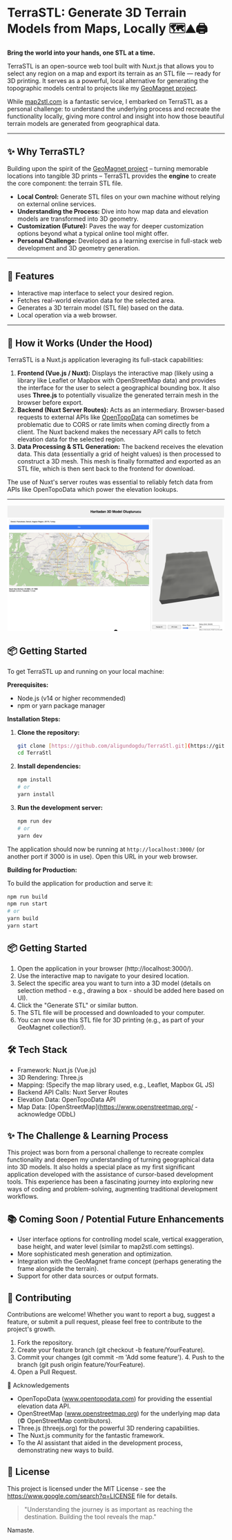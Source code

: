 # TerraSTL: Generate 3D Terrain Models from Maps, Locally 🗺️⛰️🖨️

**Bring the world into your hands, one STL at a time.**

TerraSTL is an open-source web tool built with Nuxt.js that allows you to select any region on a map and export its terrain as an STL file — ready for 3D printing. It serves as a powerful, local alternative for generating the topographic models central to projects like my [GeoMagnet project](https://github.com/aligundogdu/geomagnet-project).

While [map2stl.com](https://www.map2stl.com/) is a fantastic service, I embarked on TerraSTL as a personal challenge: to understand the underlying process and recreate the functionality locally, giving more control and insight into how those beautiful terrain models are generated from geographical data.

---

## ✨ Why TerraSTL?

Building upon the spirit of the [GeoMagnet project](https://github.com/aligundogdu/geomagnet-project) – turning memorable locations into tangible 3D prints – TerraSTL provides the **engine** to create the core component: the terrain STL file.

- **Local Control:** Generate STL files on your own machine without relying on external online services.
- **Understanding the Process:** Dive into how map data and elevation models are transformed into 3D geometry.
- **Customization (Future):** Paves the way for deeper customization options beyond what a typical online tool might offer.
- **Personal Challenge:** Developed as a learning exercise in full-stack web development and 3D geometry generation.

---

## 🚀 Features

- Interactive map interface to select your desired region.
- Fetches real-world elevation data for the selected area.
- Generates a 3D terrain model (STL file) based on the data.
- Local operation via a web browser.

---

## 🔧 How it Works (Under the Hood)

TerraSTL is a Nuxt.js application leveraging its full-stack capabilities:

1.  **Frontend (Vue.js / Nuxt):** Displays the interactive map (likely using a library like Leaflet or Mapbox with OpenStreetMap data) and provides the interface for the user to select a geographical bounding box. It also uses **Three.js** to potentially visualize the generated terrain mesh in the browser before export.
2.  **Backend (Nuxt Server Routes):** Acts as an intermediary. Browser-based requests to external APIs like [OpenTopoData](https://www.opentopodata.com/) can sometimes be problematic due to CORS or rate limits when coming directly from a client. The Nuxt backend makes the necessary API calls to fetch elevation data for the selected region.
3.  **Data Processing & STL Generation:** The backend receives the elevation data. This data (essentially a grid of height values) is then processed to construct a 3D mesh. This mesh is finally formatted and exported as an STL file, which is then sent back to the frontend for download.

The use of Nuxt's server routes was essential to reliably fetch data from APIs like OpenTopoData which power the elevation lookups.

---

<img src="app.png" alt="App Screenshot" />

## 📦 Getting Started

To get TerraSTL up and running on your local machine:

**Prerequisites:**

* Node.js (v14 or higher recommended)
* npm or yarn package manager

**Installation Steps:**

1.  **Clone the repository:**
    ```bash
    git clone [https://github.com/aligundogdu/TerraStl.git](https://github.com/aligundogdu/TerraStl.git)
    cd TerraStl
    ```

2.  **Install dependencies:**
    ```bash
    npm install
    # or
    yarn install
    ```

3.  **Run the development server:**
    ```bash
    npm run dev
    # or
    yarn dev
    ```

The application should now be running at `http://localhost:3000/` (or another port if 3000 is in use). Open this URL in your web browser.

**Building for Production:**

To build the application for production and serve it:

```bash
npm run build
npm run start
# or
yarn build
yarn start
```

## 📦 Getting Started

1. Open the application in your browser (http://localhost:3000/).
2. Use the interactive map to navigate to your desired location.
3. Select the specific area you want to turn into a 3D model (details on selection method - e.g., drawing a box - should be added here based on UI).
4. Click the "Generate STL" or similar button.
5. The STL file will be processed and downloaded to your computer.
6. You can now use this STL file for 3D printing (e.g., as part of your GeoMagnet collection!).

## 🛠️ Tech Stack

- Framework: Nuxt.js (Vue.js)
- 3D Rendering: Three.js
- Mapping: (Specify the map library used, e.g., Leaflet, Mapbox GL JS)
- Backend API Calls: Nuxt Server Routes
- Elevation Data: OpenTopoData API
- Map Data: [OpenStreetMap](https://www.openstreetmap.org/ - acknowledge ODbL)

## ✨ The Challenge & Learning Process
This project was born from a personal challenge to recreate complex functionality and deepen my understanding of turning geographical data into 3D models. It also holds a special place as my first significant application developed with the assistance of cursor-based development tools. This experience has been a fascinating journey into exploring new ways of coding and problem-solving, augmenting traditional development workflows.


## 📚 Coming Soon / Potential Future Enhancements

- User interface options for controlling model scale, vertical exaggeration, base height, and water level (similar to map2stl.com settings).
- More sophisticated mesh generation and optimization.
- Integration with the GeoMagnet frame concept (perhaps generating the frame alongside the terrain).
- Support for other data sources or output formats.

## 🤝 Contributing
Contributions are welcome! Whether you want to report a bug, suggest a feature, or submit a pull request, please feel free to contribute to the project's growth.   

1. Fork the repository.
2. Create your feature branch (git checkout -b feature/YourFeature).
3. Commit your changes (git commit -m 'Add some feature'). 4. Push to the branch (git push origin feature/YourFeature).   
4. Open a Pull Request.

🙏 Acknowledgements
- OpenTopoData (www.opentopodata.com) for providing the essential elevation data API.
- OpenStreetMap (www.openstreetmap.org) for the underlying map data (© OpenStreetMap contributors).
- Three.js (threejs.org) for the powerful 3D rendering capabilities.
- The Nuxt.js community for the fantastic framework.
- To the AI assistant that aided in the development process, demonstrating new ways to build.

## 📄 License
This project is licensed under the MIT License - see the https://www.google.com/search?q=LICENSE file for details.

> "Understanding the journey is as important as reaching the destination. Building the tool reveals the map."

Namaste. 